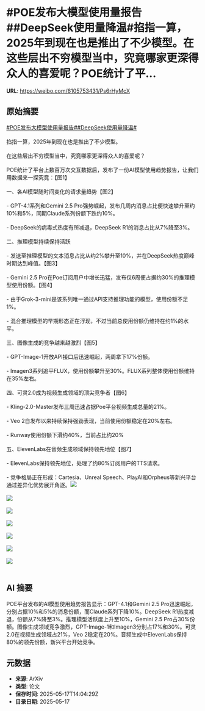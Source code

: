 # #POE发布大模型使用量报告##DeepSeek使用量降温#掐指一算，2025年到现在也是推出了不少模型。在这些层出不穷模型当中，究竟哪家更深得众人的喜爱呢？POE统计了平...

**URL**: https://weibo.com/6105753431/Ps6rHyMcX

## 原始摘要

<a href="https://m.weibo.cn/search?containerid=231522type%3D1%26t%3D10%26q%3D%23POE%E5%8F%91%E5%B8%83%E5%A4%A7%E6%A8%A1%E5%9E%8B%E4%BD%BF%E7%94%A8%E9%87%8F%E6%8A%A5%E5%91%8A%23&amp;extparam=%23POE%E5%8F%91%E5%B8%83%E5%A4%A7%E6%A8%A1%E5%9E%8B%E4%BD%BF%E7%94%A8%E9%87%8F%E6%8A%A5%E5%91%8A%23" data-hide=""><span class="surl-text">#POE发布大模型使用量报告#</span></a><a href="https://m.weibo.cn/search?containerid=231522type%3D1%26t%3D10%26q%3D%23DeepSeek%E4%BD%BF%E7%94%A8%E9%87%8F%E9%99%8D%E6%B8%A9%23&amp;extparam=%23DeepSeek%E4%BD%BF%E7%94%A8%E9%87%8F%E9%99%8D%E6%B8%A9%23" data-hide=""><span class="surl-text">#DeepSeek使用量降温#</span></a><br><br>掐指一算，2025年到现在也是推出了不少模型。<br><br>在这些层出不穷模型当中，究竟哪家更深得众人的喜爱呢？<br><br>POE统计了平台上数百万次交互数据后，发布了一份AI模型使用趋势报告，让我们用数据来一探究竟：【图1】<br><br>一、各AI模型随时间变化的请求量趋势【图2】<br><br>- GPT-4.1系列和Gemini 2.5 Pro强势崛起，发布几周内消息占比便快速攀升至约10%和5%，同期Claude系列份额下跌约10%。<br><br>- DeepSeek的病毒式热度有所减退，DeepSeek R1的消息占比从7%降至3%。<br><br>二、推理模型持续保持活跃<br><br>- 发送至推理模型的文本消息占比从约2%攀升至10%，并在DeepSeek热度巅峰时期达到峰值。【图3】<br><br>- Gemini 2.5 Pro在Poe订阅用户中增长迅猛，发布仅6周便占据约30%的推理模型使用份额。【图4】<br><br>- 由于Grok-3-mini是该系列唯一通过API支持推理功能的模型，使用份额不足1%。<br><br>- 混合推理模型的早期形态正在浮现，不过当前总使用份额仍维持在约1%的水平。<br><br>三、图像生成的竞争越来越激烈【图5】<br><br>- GPT-Image-1开放API接口后迅速崛起，两周拿下17%份额。<br><br>- Imagen3系列追平FLUX，使用份额攀升至30%。FLUX系列整体使用份额维持在35%左右。<br><br>四、可灵2.0成为视频生成领域的顶尖竞争者【图6】<br><br>- Kling-2.0-Master发布三周迅速占据Poe平台视频生成总量的21%。<br><br>- Veo 2自发布以来持续保持强劲表现，当前使用份额稳定在20%左右。<br><br>- Runway使用份额下滑约40%，当前占比约20%<br><br>五、ElevenLabs在音频生成领域保持领先地位【图7】<br><br>- ElevenLabs保持领先地位，处理了约80%订阅用户的TTS请求。<br><br>- 竞争格局正在形成：Cartesia、Unreal Speech、PlayAI和Orpheus等新兴平台通过差异化优势展开角逐。<img style="" src="https://tvax3.sinaimg.cn/large/006Fd7o3gy1i1hgirvbawj31hc0u0asn.jpg" referrerpolicy="no-referrer"><br><br><img style="" src="https://tvax1.sinaimg.cn/large/006Fd7o3gy1i1hgit9flfj31hc0u0dt5.jpg" referrerpolicy="no-referrer"><br><br><img style="" src="https://tvax2.sinaimg.cn/large/006Fd7o3gy1i1hgitip5lj31hc0u0n5b.jpg" referrerpolicy="no-referrer"><br><br><img style="" src="https://tvax4.sinaimg.cn/large/006Fd7o3gy1i1hgiuoudaj31hc0u0dr8.jpg" referrerpolicy="no-referrer"><br><br><img style="" src="https://tvax1.sinaimg.cn/large/006Fd7o3gy1i1hgiwc9juj31hc0u07gy.jpg" referrerpolicy="no-referrer"><br><br><img style="" src="https://tvax4.sinaimg.cn/large/006Fd7o3gy1i1hgixwuuij31hc0u0alj.jpg" referrerpolicy="no-referrer"><br><br><img style="" src="https://tvax2.sinaimg.cn/large/006Fd7o3gy1i1hgizzijaj31hc0u0ajm.jpg" referrerpolicy="no-referrer"><br><br>

## AI 摘要

POE平台发布的AI模型使用趋势报告显示：GPT-4.1和Gemini 2.5 Pro迅速崛起，分别占据10%和5%的消息份额，而Claude系列下降10%。DeepSeek R1热度减退，份额从7%降至3%。推理模型活跃度上升至10%，Gemini 2.5 Pro占30%份额。图像生成领域竞争激烈，GPT-Image-1和Imagen3分别占17%和30%。可灵2.0在视频生成领域占21%，Veo 2稳定在20%。音频生成中ElevenLabs保持80%的领先份额，新兴平台开始竞争。

## 元数据

- **来源**: ArXiv
- **类型**: 论文
- **保存时间**: 2025-05-17T14:04:29Z
- **目录日期**: 2025-05-17
